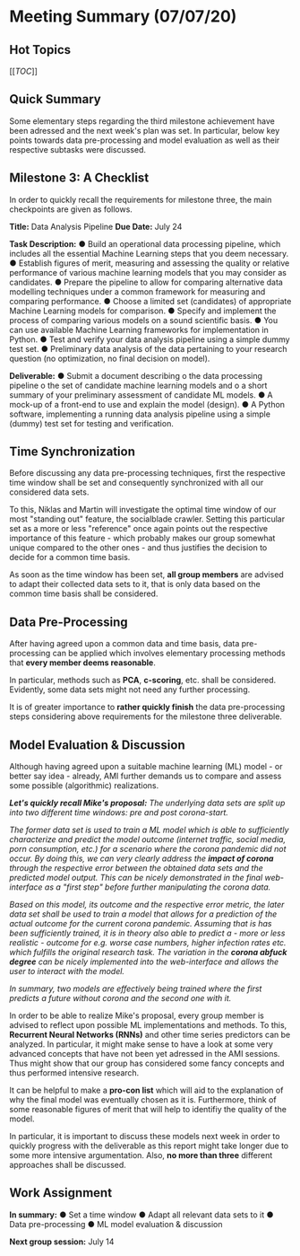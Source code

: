 #  Meeting Summary (07/07/20)

## Hot Topics
[[_TOC_]]

## Quick Summary
Some elementary steps regarding the third milestone achievement have been adressed and the next week's plan was set. In particular, below key points towards data pre-processing and model evaluation as well as their respective subtasks were discussed.  

## Milestone 3: A Checklist
In order to quickly recall the requirements for milestone three, the main checkpoints are given as follows.

**Title:**  Data Analysis Pipeline
**Due Date:** July 24

**Task Description:** 
    ● Build an operational data processing pipeline, which includes all the essential
        Machine Learning steps that you deem necessary.
    ● Establish figures of merit, measuring and assessing the quality or relative
        performance of various machine learning models that you may consider as
        candidates.
    ● Prepare the pipeline to allow for comparing alternative data modelling techniques
        under a common framework for measuring and comparing performance.
    ● Choose a limited set (candidates) of appropriate Machine Learning models for
        comparison.
    ● Specify and implement the process of comparing various models on a sound
        scientific basis.
    ● You can use available Machine Learning frameworks for implementation in
        Python.
    ● Test and verify your data analysis pipeline using a simple dummy test set.
    ● Preliminary data analysis of the data pertaining to your research question (no
        optimization, no final decision on model).

**Deliverable:**
    ● Submit a document describing
        o the data processing pipeline
        o the set of candidate machine learning models and
        o a short summary of your preliminary assessment of candidate ML models.
    ● A mock-up of a front-end to use and explain the model (design).
    ● A Python software, implementing a running data analysis pipeline using a simple
       (dummy) test set for testing and verification.

## Time Synchronization
Before discussing any data pre-processing techniques, first the respective time window shall be set and consequently synchronized with all our considered data sets.

To this, Niklas and Martin will investigate the optimal time window of our most "standing out" feature, the socialblade crawler. Setting this particular set as a more or less "reference" once again points out the respective importance of this feature - which probably makes our group somewhat unique compared to the other ones - and thus justifies the decision to decide for a common time basis.

As soon as the time window has been set, **all group members** are advised to adapt their collected data sets to it, that is only data based on the common time basis shall be considered. 

## Data Pre-Processing
After having agreed upon a common data and time basis, data pre-processing can be applied which involves elementary processing methods that **every member deems reasonable**.

In particular, methods such as **PCA**, **c-scoring**, etc. shall be considered. Evidently, some data sets might not need any further processing.

It is of greater importance to **rather quickly finish** the data pre-processing steps considering above requirements for the milestone three deliverable. 

## Model Evaluation & Discussion
Although having agreed upon a suitable machine learning (ML) model - or better say idea - already, AMI further demands us to compare and assess some possible (algorithmic) realizations. 

***Let's quickly recall Mike's proposal:***
*The underlying data sets are split up into two different time windows: pre and post corona-start.*

*The former data set is used to train a ML model which is able to sufficiently characterize and predict the model outcome (internet traffic, social media, porn consumption, etc.) for a scenario where the corona pandemic did not occur. By doing this, we can very clearly address the **impact of corona** through the respective error between the obtained data sets and the predicted model output. This can be nicely demonstrated in the final web-interface as a "first step" before further manipulating the corona data.*

*Based on this model, its outcome and the respective error metric, the later data set shall be used to train a model that allows for a prediction of the actual outcome for the current corona pandemic. Assuming that is has been sufficiently trained, it is in theory also able to predict a - more or less realistic - outcome for e.g. worse case numbers, higher infection rates etc. which fulfills the original research task. The variation in the **corona abfuck degree** can be nicely implemented into the web-interface and allows the user to interact with the model.*

*In summary, two models are effectively being trained where the first predicts a future without corona and the second one with it.*

In order to be able to realize Mike's proposal, every group member is advised to reflect upon possible ML implementations and methods. To this, **Recurrent Neural Networks (RNNs)** and other time series predictors can be analyzed. In particular, it might make sense to have a look at some very advanced concepts that have not been yet adressed in the AMI sessions. Thus might show that our group has considered some fancy concepts and thus performed intensive research. 

It can be helpful to make a **pro-con list** which will aid to the explanation of why the final model was eventually chosen as it is. Furthermore, think of some reasonable figures of merit that will help to identifiy the quality of the model.

In particular, it is important to discuss these models next week in order to quickly progress with the deliverable as this report might take longer due to some more intensive argumentation. Also, **no more than three** different approaches shall be discussed.  

## Work Assignment

**In summary:** 
    ●  Set a time window
    ●  Adapt all relevant data sets to it
    ●  Data pre-processing
    ●  ML model evaluation & discussion
    
**Next group session:** July 14
